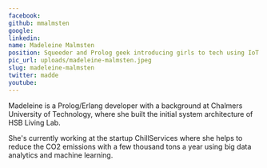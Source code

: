 ```yaml
---
facebook: 
github: mmalmsten
google: 
linkedin: 
name: Madeleine Malmsten
position: Squeeder and Prolog geek introducing girls to tech using IoT and horses
pic_url: uploads/madeleine-malmsten.jpeg
slug: madeleine-malmsten
twitter: madde
youtube: 
---
```

<p>Madeleine is a Prolog/Erlang developer with a background at Chalmers University of Technology, where she built the initial system architecture of HSB Living Lab.</p>

<p>She&#39;s currently working at the startup ChillServices where she helps to reduce the CO2 emissions with a few thousand tons a year using big data analytics and machine learning.</p>

